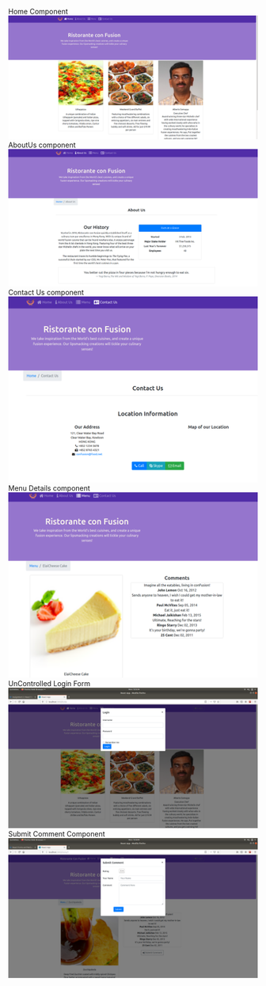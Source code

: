 Home Component
![](images/home.png)
AboutUs component
![](images/Aboutus.png)
Contact Us component
![](images/Contactus.png)
Menu Details component
![](images/menuDetails.png)
 UnControlled Login Form
![](images/Uncontrolledfrom.png)
Submit Comment Component 
![](images/SubmitCommentComponent.png)